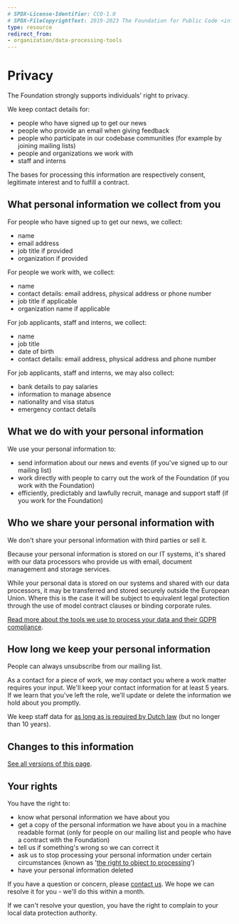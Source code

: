 ```yaml
---
# SPDX-License-Identifier: CC0-1.0
# SPDX-FileCopyrightText: 2019-2023 The Foundation for Public Code <info@publiccode.net>
type: resource
redirect_from:
- organization/data-processing-tools
---
```


# Privacy

The Foundation strongly supports individuals' right to privacy. 

We keep contact details for:

* people who have signed up to get our news
* people who provide an email when giving feedback
* people who participate in our codebase communities (for example by joining mailing lists)
* people and organizations we work with
* staff and interns

The bases for processing this information are respectively consent, legitimate interest and to fulfill a contract.

## What personal information we collect from you

For people who have signed up to get our news, we collect:

* name
* email address
* job title if provided
* organization if provided

For people we work with, we collect:

* name
* contact details: email address, physical address or phone number
* job title if applicable
* organization name if applicable

For job applicants, staff and interns, we collect:

* name
* job title
* date of birth
* contact details: email address, physical address and phone number

For job applicants, staff and interns, we may also collect:

* bank details to pay salaries
* information to manage absence
* nationality and visa status
* emergency contact details

## What we do with your personal information

We use your personal information to:

* send information about our news and events (if you've signed up to our mailing list)
* work directly with people to carry out the work of the Foundation (if you work with the Foundation)
* efficiently, predictably and lawfully recruit, manage and support staff (if you work for the Foundation)

## Who we share your personal information with

We don't share your personal information with third parties or sell it.

Because your personal information is stored on our IT systems, it's shared with our data processors who provide us with email, document management and storage services.

While your personal data is stored on our systems and shared with our data processors, it may be transferred and stored securely outside the European Union. Where this is the case it will be subject to equivalent legal protection through the use of model contract clauses or binding corporate rules.

[Read more about the tools we use to process your data and their GDPR compliance](../activities/tool-management/index.md).

## How long we keep your personal information

People can always unsubscribe from our mailing list.

As a contact for a piece of work, we may contact you where a work matter requires your input. We'll keep your contact information for at least 5 years. If we learn that you've left the role, we'll update or delete the information we hold about you promptly.

We keep staff data for [as long as is required by Dutch law](https://www.tuxx.nl/bewaartermijnen/documenten/#Algemene%20bedrijfsmatige%20documenten) (but no longer than 10 years).

## Changes to this information

[See all versions of this page](https://github.com/publiccodenet/about/commits/main/organization/privacy.md).

## Your rights

You have the right to:

* know what personal information we have about you
* get a copy of the personal information we have about you in a machine readable format (only for people on our mailing list and people who have a contract with the Foundation)
* tell us if something's wrong so we can correct it
* ask us to stop processing your personal information under certain circumstances (known as '[the right to object to processing](https://gdpr-info.eu/art-21-gdpr/)')
* have your personal information deleted

If you have a question or concern, please [contact us](contact-details.md). We hope we can resolve it for you - we'll do this within a month.

If we can't resolve your question, you have the right to complain to your local data protection authority.
